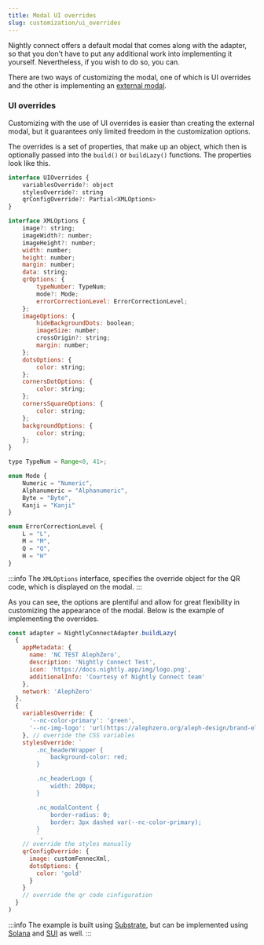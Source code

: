 ```yaml
---
title: Modal UI overrides
slug: customization/ui_overrides
---
```


Nightly connect offers a default modal that comes along with the adapter, so that you don't have to put any additional work into implementing it yourself. Nevertheless, if you wish to do so, you can.

There are two ways of customizing the modal, one of which is UI overrides and the other is implementing an [external modal](./external_modal).

### UI overrides

Customizing with the use of UI overrides is easier than creating the external modal, but it guarantees only limited freedom in the customization options.

The overrides is a set of properties, that make up an object, which then is optionally passed into the `build()` or `buildLazy()` functions. The properties look like this.

```js
interface UIOverrides {
    variablesOverride?: object
    stylesOverride?: string
    qrConfigOverride?: Partial<XMLOptions>
}

interface XMLOptions {
    image?: string;
    imageWidth?: number;
    imageHeight?: number;
    width: number;
    height: number;
    margin: number;
    data: string;
    qrOptions: {
        typeNumber: TypeNum;
        mode?: Mode;
        errorCorrectionLevel: ErrorCorrectionLevel;
    };
    imageOptions: {
        hideBackgroundDots: boolean;
        imageSize: number;
        crossOrigin?: string;
        margin: number;
    };
    dotsOptions: {
        color: string;
    };
    cornersDotOptions: {
        color: string;
    };
    cornersSquareOptions: {
        color: string;
    };
    backgroundOptions: {
        color: string;
    };
}

type TypeNum = Range<0, 41>;

enum Mode {
    Numeric = "Numeric",
    Alphanumeric = "Alphanumeric",
    Byte = "Byte",
    Kanji = "Kanji"
}

enum ErrorCorrectionLevel {
    L = "L",
    M = "M",
    Q = "Q",
    H = "H"
}
```

:::info
The `XMLOptions` interface, specifies the override object for the QR code, which is displayed on the modal.
:::

As you can see, the options are plentiful and allow for great flexibility in customizing the appearance of the modal.
Below is the example of implementing the overrides.

```js
const adapter = NightlyConnectAdapter.buildLazy(
  {
    appMetadata: {
      name: 'NC TEST AlephZero',
      description: 'Nightly Connect Test',
      icon: 'https://docs.nightly.app/img/logo.png',
      additionalInfo: 'Courtesy of Nightly Connect team'
    },
    network: 'AlephZero'
  },
  {
    variablesOverride: {
      '--nc-color-primary': 'green',
      '--nc-img-logo': 'url(https://alephzero.org/aleph-design/brand-elements/logo-day.svg)'
    }, // override the CSS variables
    stylesOverride: `
        .nc_headerWrapper {
            background-color: red;
        }

        .nc_headerLogo {
            width: 200px;
        }

        .nc_modalContent {
            border-radius: 0;
            border: 3px dashed var(--nc-color-primary);
        }
        `,
    // override the styles manually
    qrConfigOverride: {
      image: customFennecXml,
      dotsOptions: {
        color: 'gold'
      }
    }
    // override the qr code cinfiguration
  }
)
```

:::info
The example is built using [Substrate](../../substrate/substrate/connect), but can be implemented using [Solana](../../solana/solana/connect) and [SUI](../../sui/sui/connect) as well.
:::
